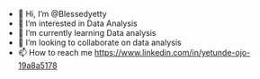- 👋 Hi, I’m @Blessedyetty 
- 👀 I’m interested in Data Analysis 
- 🌱 I’m currently learning Data analysis 
- 💞️ I’m looking to collaborate on data analysis 
- 📫 How to reach me https://www.linkedin.com/in/yetunde-ojo-19a8a5178

<!---
Blessedyetty/Blessedyetty is a ✨ special ✨ repository because its `README.md` (this file) appears on your GitHub profile.
You can click the Preview link to take a look at your changes.
--->
